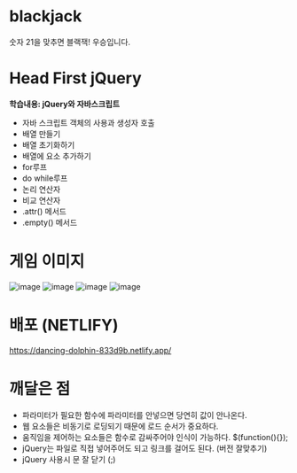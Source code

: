 # blackjack 

숫자 21을 맞추면 블랙잭! 우승입니다.

# Head First jQuery 

<b>학습내용: jQuery와 자바스크립트</b>
- 자바 스크립트 객체의 사용과 생성자 호출
- 배열 만들기
- 배열 초기화하기
- 배열에 요소 추가하기
- for루프
- do while루프
- 논리 연산자
- 비교 연산자
- .attr() 메서드
- .empty() 메서드

# 게임 이미지
![image](https://github.com/catspie/blackjack/assets/102503668/d0349361-3a74-4612-83e0-19b73cdbb2fc)
![image](https://github.com/catspie/blackjack/assets/102503668/a99c7f13-8212-40db-8dae-32838a868531)
![image](https://github.com/catspie/blackjack/assets/102503668/c6a1cea3-0c1d-4920-91ff-83daf9757885)
![image](https://github.com/catspie/blackjack/assets/102503668/628fd310-b344-4920-a8d0-d04765e8da17)

# 배포 (NETLIFY)
https://dancing-dolphin-833d9b.netlify.app/

# 깨달은 점 
- 파라미터가 필요한 함수에 파라미터를 안넣으면 당연히 값이 안나온다.
- 웹 요소들은 비동기로 로딩되기 때문에 로드 순서가 중요하다.
- 움직임을 제어하는 요소들은 함수로 감싸주어야 인식이 가능하다. $(function(){});
- jQuery는 파일로 직접 넣어주어도 되고 링크를 걸어도 된다. (버전 잘맞추기)
- jQuery 사용시 문 잘 닫기 (;)

